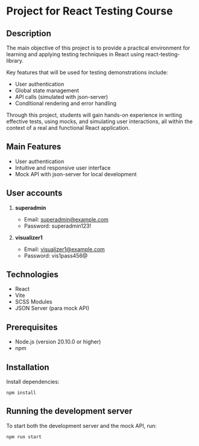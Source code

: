 # Project for React Testing Course

## Description

The main objective of this project is to provide a practical environment for learning and applying testing techniques in React using react-testing-library.

Key features that will be used for testing demonstrations include:

- User authentication
- Global state management
- API calls (simulated with json-server)
- Conditional rendering and error handling

Through this project, students will gain hands-on experience in writing effective tests, using mocks, and simulating user interactions, all within the context of a real and functional React application.

## Main Features

- User authentication
- Intuitive and responsive user interface
- Mock API with json-server for local development

## User accounts

1. **superadmin**

   - Email: superadmin@example.com
   - Password: superadmin123!

2. **visualizer1**

   - Email: visualizer1@example.com
   - Password: vis1pass456@

## Technologies

- React
- Vite
- SCSS Modules
- JSON Server (para mock API)

## Prerequisites

- Node.js (version 20.10.0 or higher)
- npm

## Installation

Install dependencies:

```
npm install
```

## Running the development server

To start both the development server and the mock API, run:

```
npm run start
```
